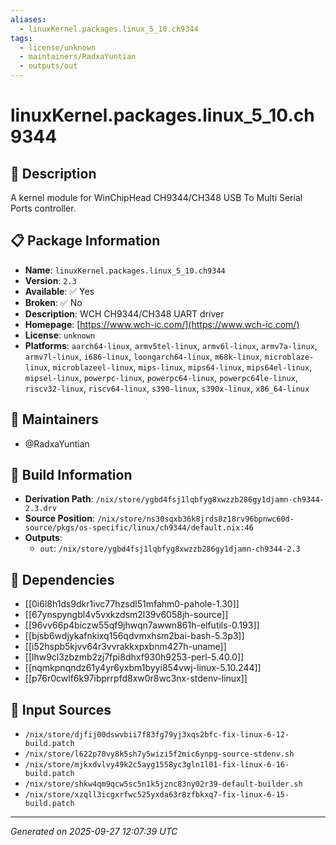 ```yaml
---
aliases:
  - linuxKernel.packages.linux_5_10.ch9344
tags:
  - license/unknown
  - maintainers/RadxaYuntian
  - outputs/out
---
```


# linuxKernel.packages.linux_5_10.ch9344

## 📝 Description

A kernel module for WinChipHead CH9344/CH348 USB To Multi Serial Ports controller.


## 📋 Package Information

- **Name**: `linuxKernel.packages.linux_5_10.ch9344`
- **Version**: `2.3`
- **Available**: ✅ Yes
- **Broken**: ✅ No
- **Description**: WCH CH9344/CH348 UART driver
- **Homepage**: [https://www.wch-ic.com/](https://www.wch-ic.com/)
- **License**: `unknown`
- **Platforms**: `aarch64-linux`, `armv5tel-linux`, `armv6l-linux`, `armv7a-linux`, `armv7l-linux`, `i686-linux`, `loongarch64-linux`, `m68k-linux`, `microblaze-linux`, `microblazeel-linux`, `mips-linux`, `mips64-linux`, `mips64el-linux`, `mipsel-linux`, `powerpc-linux`, `powerpc64-linux`, `powerpc64le-linux`, `riscv32-linux`, `riscv64-linux`, `s390-linux`, `s390x-linux`, `x86_64-linux`
## 👥 Maintainers

- @RadxaYuntian


## 🔧 Build Information

- **Derivation Path**: `/nix/store/ygbd4fsj1lqbfyg8xwzzb286gy1djamn-ch9344-2.3.drv`
- **Source Position**: `/nix/store/ns30sqxb36k8jrds8z18rv96bpnwc60d-source/pkgs/os-specific/linux/ch9344/default.nix:46`
- **Outputs**:
  - `out`:  `/nix/store/ygbd4fsj1lqbfyg8xwzzb286gy1djamn-ch9344-2.3`

## 🔗 Dependencies

- [[0i6l8h1ds9dkr1ivc77hzsdl51mfahm0-pahole-1.30]]
- [[67ynspyngbl4v5vxkzdsm2l39v6058jh-source]]
- [[96vv66p4biczw55qf9jhwqn7awwn861h-elfutils-0.193]]
- [[bjsb6wdjykafnkixq156qdvmxhsm2bai-bash-5.3p3]]
- [[i52hspb5kjvv64r3vvrakkxpxbnm427h-uname]]
- [[lhw9cl3zbzmb2zj7fpi8dhxf930h9253-perl-5.40.0]]
- [[nqmkpnqndz61y4yr6yxbm1byyi854vwj-linux-5.10.244]]
- [[p76r0cwlf6k97ibprrpfd8xw0r8wc3nx-stdenv-linux]]

## 📁 Input Sources

- `/nix/store/djfij00dswvbii7f83fg79yj3xqs2bfc-fix-linux-6-12-build.patch`
- `/nix/store/l622p70vy8k5sh7y5wizi5f2mic6ynpg-source-stdenv.sh`
- `/nix/store/mjkxdvlvy49k2c5ayg1558yc3gln1l01-fix-linux-6-16-build.patch`
- `/nix/store/shkw4qm9qcw5sc5n1k5jznc83ny02r39-default-builder.sh`
- `/nix/store/xzqll3icgxrfwc525yxda63r8zfbkxq7-fix-linux-6-15-build.patch`

---
*Generated on 2025-09-27 12:07:39 UTC*
